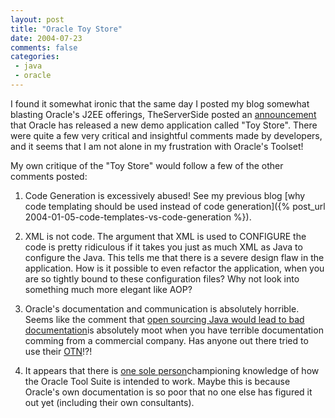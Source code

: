 ```yaml
---
layout: post
title: "Oracle Toy Store"
date: 2004-07-23
comments: false
categories:
 - java
 - oracle
---
```


I found it somewhat ironic that the same day I posted my blog somewhat blasting Oracle's J2EE offerings, TheServerSide posted an [announcement](http://theserverside.com/news/thread.tss?thread_id=27179) that Oracle has released a new demo application called "Toy Store". There were quite a few very critical and insightful comments made by developers, and it seems that I am not alone in my frustration with Oracle's Toolset!



My own critique of the "Toy Store" would follow a few of the other comments posted:


  1. Code Generation is excessively abused! See my previous blog
  [why code templating should be used instead of code generation]({% post_url 2004-01-05-code-templates-vs-code-generation %}).


  2. XML is not code. The argument that XML is used to CONFIGURE the code is pretty ridiculous if it takes you just as much XML as Java to configure the Java. This tells me that there is a severe design flaw in the application. How is it possible to even refactor the application, when you are so tightly bound to these configuration files? Why not look into something much more elegant like AOP?


  3. Oracle's documentation and communication is absolutely horrible. Seems like the comment that [open sourcing Java would lead to bad documentation](http://weblogs.java.net/pub/wlg/1647)is absolutely moot when you have terrible documentation comming from a commercial company. Has anyone out there tried to use their [OTN](http://otn.oracle.com)!?!


  4. It appears that there is [one sole person](http://radio.weblogs.com/0118231/)championing knowledge of how the Oracle Tool Suite is intended to work. Maybe this is because Oracle's own documentation is so poor that no one else has figured it out yet (including their own consultants).

